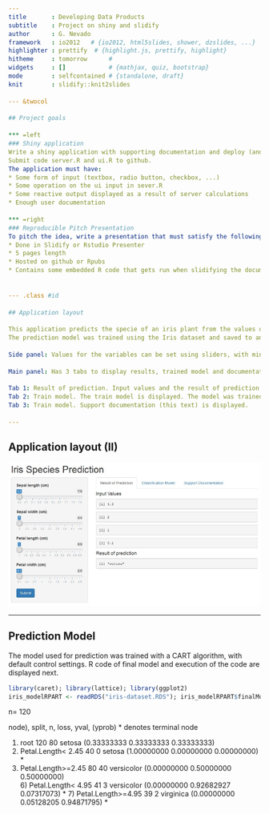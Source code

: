 ```yaml
---
title       : Developing Data Products
subtitle    : Project on shiny and slidify
author      : G. Nevado
framework   : io2012   # {io2012, html5slides, shower, dzslides, ...}
highlighter : prettify  # {highlight.js, prettify, highlight}
hitheme     : tomorrow      # 
widgets     : []            # {mathjax, quiz, bootstrap}
mode        : selfcontained # {standalone, draft}
knit        : slidify::knit2slides

--- &twocol

## Project goals

*** =left
### Shiny application
Write a shiny application with supporting documentation and deploy (and share) it on Rstudio's shiny server. 
Submit code server.R and ui.R to github.
The application must have:
* Some form of input (textbox, radio button, checkbox, ...)
* Some operation on the ui input in sever.R
* Some reactive output displayed as a result of server calculations
* Enough user documentation

*** =right
### Reproducible Pitch Presentation
To pitch the idea, write a presentation that must satisfy the following:
* Done in Slidify or Rstudio Presenter
* 5 pages length
* Hosted on github or Rpubs
* Contains some embedded R code that gets run when slidifying the document


--- .class #id

## Application layout 

This application predicts the specie of an iris plant from the values of Sepal length (4.3 to 7.9 cm), Sepal width (2.0 to 4.4 cm), Petal length (1.0 to 6.9 cm), Petal width (0.1 to 2.5 cm).
The prediction model was trained using the Iris dataset and saved to an RDS file that is read by application.

Side panel: Values for the variables can be set using sliders, with minimum, maximum and default values. After setting values, submit button must be pressed to predict specie based on input values.

Main panel: Has 3 tabs to display results, trained model and documentation.

Tab 1: Result of prediction. Input values and the result of prediction are displayed and updated after submit button is pushed.   
Tab 2: Train model. The train model is displayed. The model was trained using a CART algorithm with default control values, and saved to an RDS file that is read when application starts.   
Tab 3: Train model. Support documentation (this text) is displayed.   

--- 
```


## Application layout (II)


<img src="./app.jpg" />

--- 

## Prediction Model  
The model used for prediction was trained with a CART algorithm, with default control settings. R code of final model and execution of the code are displayed next.

```r
library(caret); library(lattice); library(ggplot2)
iris_modelRPART <- readRDS("iris-dataset.RDS"); iris_modelRPART$finalModel
```

n= 120 

node), split, n, loss, yval, (yprob)
      * denotes terminal node

1) root 120 80 setosa (0.33333333 0.33333333 0.33333333)  
  2) Petal.Length< 2.45 40  0 setosa (1.00000000 0.00000000 0.00000000) *
  3) Petal.Length>=2.45 80 40 versicolor (0.00000000 0.50000000 0.50000000)  
    6) Petal.Length< 4.95 41  3 versicolor (0.00000000 0.92682927 0.07317073) *
    7) Petal.Length>=4.95 39  2 virginica (0.00000000 0.05128205 0.94871795) *

